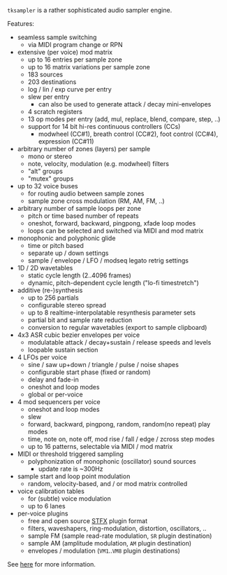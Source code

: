 `tksampler` is a rather sophisticated audio sampler engine.

Features:
   - seamless sample switching
      - via MIDI program change or RPN
   - extensive (per voice) mod matrix
      - up to 16 entries per sample zone
      - up to 16 matrix variations per sample zone
      - 183 sources
      - 203 destinations
      - log / lin / exp curve per entry
      - slew per entry
         - can also be used to generate attack / decay mini-envelopes
      - 4 scratch registers
      - 13 op modes per entry (add, mul, replace, blend, compare, step, ..)
      - support for 14 bit hi-res continuous controllers (CCs)
         - modwheel (CC#1), breath control (CC#2), foot control (CC#4), expression (CC#11)
   - arbitrary number of zones (layers) per sample
      - mono or stereo
      - note, velocity, modulation (e.g. modwheel) filters
      - "alt" groups
      - "mutex" groups
   - up to 32 voice buses
      - for routing audio between sample zones
      - sample zone cross modulation (RM, AM, FM, ..)
   - arbitrary number of sample loops per zone
      - pitch or time based number of repeats
      - oneshot, forward, backward, pingpong, xfade loop modes
      - loops can be selected and switched via MIDI and mod matrix
   - monophonic and polyphonic glide
      - time or pitch based
      - separate up / down settings
      - sample / envelope / LFO / modseq legato retrig settings
   - 1D / 2D wavetables
      - static cycle length (2..4096 frames)
      - dynamic, pitch-dependent cycle length ("lo-fi timestretch")
   - additive (re-)synthesis
      - up to 256 partials
      - configurable stereo spread
      - up to 8 realtime-interpolatable resynthesis parameter sets
      - partial bit and sample rate reduction
      - conversion to regular wavetables (export to sample clipboard)
   - 4x3 ASR cubic bezier envelopes per voice
      - modulatable attack / decay+sustain / release speeds and levels
      - loopable sustain section
   - 4 LFOs per voice
      - sine / saw up+down / triangle / pulse / noise shapes
      - configurable start phase (fixed or random)
      - delay and fade-in
      - oneshot and loop modes
      - global or per-voice
   - 4 mod sequencers per voice
      - oneshot and loop modes
      - slew
      - forward, backward, pingpong, random, random(no repeat) play modes
      - time, note on, note off, mod rise / fall / edge / zcross step modes
      - up to 16 patterns, selectable via MIDI / mod matrix
   - MIDI or threshold triggered sampling
      - polyphonization of monophonic (oscillator) sound sources
         - update rate is ~300Hz
   - sample start and loop point modulation
      - random, velocity-based, and / or mod matrix controlled
   - voice calibration tables
      - for (subtle) voice modulation
      - up to 6 lanes
   - per-voice plugins
      - free and open source [STFX](https://github.com/bsp2/stfx/) plugin format
      - filters, waveshapers, ring-modulation, distortion, oscillators, ..
      - sample FM (sample read-rate modulation, `SR` plugin destination)
      - sample AM (amplitude modulation, `AM` plugin destination)
      - envelopes / modulation (`VM1`..`VM8` plugin destinations)


See [here](http://miditracker.org/eureka/readme.html#features) for more information.
